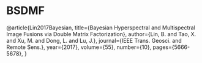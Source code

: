 ﻿# BSDMF

@article{Lin2017Bayesian,
	title={Bayesian Hyperspectral and Multispectral Image Fusions via Double Matrix Factorization},
	author={Lin, B. and Tao, X. and Xu, M. and Dong, L. and Lu, J.},
	journal={IEEE Trans. Geosci. and Remote Sens.},
	year={2017}, 
	volume={55}, 
	number={10}, 
	pages={5666-5678}, 
}
